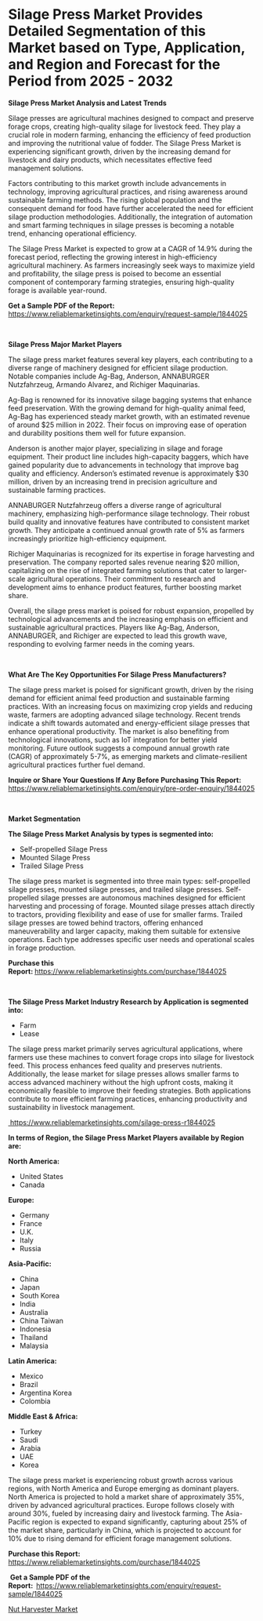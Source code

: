 <p><h1>Silage Press Market Provides Detailed Segmentation of this Market based on Type, Application, and Region and Forecast for the Period from 2025 - 2032</h1></p><p><strong>Silage Press Market Analysis and Latest Trends</strong></p>
<p><p>Silage presses are agricultural machines designed to compact and preserve forage crops, creating high-quality silage for livestock feed. They play a crucial role in modern farming, enhancing the efficiency of feed production and improving the nutritional value of fodder. The Silage Press Market is experiencing significant growth, driven by the increasing demand for livestock and dairy products, which necessitates effective feed management solutions.</p><p>Factors contributing to this market growth include advancements in technology, improving agricultural practices, and rising awareness around sustainable farming methods. The rising global population and the consequent demand for food have further accelerated the need for efficient silage production methodologies. Additionally, the integration of automation and smart farming techniques in silage presses is becoming a notable trend, enhancing operational efficiency.</p><p>The Silage Press Market is expected to grow at a CAGR of 14.9% during the forecast period, reflecting the growing interest in high-efficiency agricultural machinery. As farmers increasingly seek ways to maximize yield and profitability, the silage press is poised to become an essential component of contemporary farming strategies, ensuring high-quality forage is available year-round.</p></p>
<p><strong>Get a Sample PDF of the Report:&nbsp;</strong> <a href="https://www.reliablemarketinsights.com/enquiry/request-sample/1844025?utm_campaign=2441&utm_medium=2&utm_source=Github&utm_content=ia&utm_term=30032025&utm_id=silage-press">https://www.reliablemarketinsights.com/enquiry/request-sample/1844025</a></p>
<p>&nbsp;</p>
<p><strong>Silage Press Major Market Players</strong></p>
<p><p>The silage press market features several key players, each contributing to a diverse range of machinery designed for efficient silage production. Notable companies include Ag-Bag, Anderson, ANNABURGER Nutzfahrzeug, Armando Alvarez, and Richiger Maquinarias.</p><p>Ag-Bag is renowned for its innovative silage bagging systems that enhance feed preservation. With the growing demand for high-quality animal feed, Ag-Bag has experienced steady market growth, with an estimated revenue of around $25 million in 2022. Their focus on improving ease of operation and durability positions them well for future expansion.</p><p>Anderson is another major player, specializing in silage and forage equipment. Their product line includes high-capacity baggers, which have gained popularity due to advancements in technology that improve bag quality and efficiency. Anderson’s estimated revenue is approximately $30 million, driven by an increasing trend in precision agriculture and sustainable farming practices.</p><p>ANNABURGER Nutzfahrzeug offers a diverse range of agricultural machinery, emphasizing high-performance silage technology. Their robust build quality and innovative features have contributed to consistent market growth. They anticipate a continued annual growth rate of 5% as farmers increasingly prioritize high-efficiency equipment.</p><p>Richiger Maquinarias is recognized for its expertise in forage harvesting and preservation. The company reported sales revenue nearing $20 million, capitalizing on the rise of integrated farming solutions that cater to larger-scale agricultural operations. Their commitment to research and development aims to enhance product features, further boosting market share.</p><p>Overall, the silage press market is poised for robust expansion, propelled by technological advancements and the increasing emphasis on efficient and sustainable agricultural practices. Players like Ag-Bag, Anderson, ANNABURGER, and Richiger are expected to lead this growth wave, responding to evolving farmer needs in the coming years.</p></p>
<p>&nbsp;</p>
<p><strong>What Are The Key Opportunities For Silage Press Manufacturers?</strong></p>
<p><p>The silage press market is poised for significant growth, driven by the rising demand for efficient animal feed production and sustainable farming practices. With an increasing focus on maximizing crop yields and reducing waste, farmers are adopting advanced silage technology. Recent trends indicate a shift towards automated and energy-efficient silage presses that enhance operational productivity. The market is also benefiting from technological innovations, such as IoT integration for better yield monitoring. Future outlook suggests a compound annual growth rate (CAGR) of approximately 5-7%, as emerging markets and climate-resilient agricultural practices further fuel demand.</p></p>
<p><strong>Inquire or Share Your Questions If Any Before Purchasing This Report:</strong> <a href="https://www.reliablemarketinsights.com/enquiry/pre-order-enquiry/1844025?utm_campaign=2441&utm_medium=2&utm_source=Github&utm_content=ia&utm_term=30032025&utm_id=silage-press">https://www.reliablemarketinsights.com/enquiry/pre-order-enquiry/1844025</a></p>
<p>&nbsp;</p>
<p><strong>Market Segmentation</strong></p>
<p><strong>The Silage Press Market Analysis by types is segmented into:</strong></p>
<p><ul><li>Self-propelled Silage Press</li><li>Mounted Silage Press</li><li>Trailed Silage Press</li></ul></p>
<p><p>The silage press market is segmented into three main types: self-propelled silage presses, mounted silage presses, and trailed silage presses. Self-propelled silage presses are autonomous machines designed for efficient harvesting and processing of forage. Mounted silage presses attach directly to tractors, providing flexibility and ease of use for smaller farms. Trailed silage presses are towed behind tractors, offering enhanced maneuverability and larger capacity, making them suitable for extensive operations. Each type addresses specific user needs and operational scales in forage production.</p></p>
<p><strong>Purchase this Report:&nbsp;</strong><a href="https://www.reliablemarketinsights.com/purchase/1844025?utm_campaign=2441&utm_medium=2&utm_source=Github&utm_content=ia&utm_term=30032025&utm_id=silage-press">https://www.reliablemarketinsights.com/purchase/1844025</a></p>
<p>&nbsp;</p>
<p><strong>The Silage Press Market Industry Research by Application is segmented into:</strong></p>
<p><ul><li>Farm</li><li>Lease</li></ul></p>
<p><p>The silage press market primarily serves agricultural applications, where farmers use these machines to convert forage crops into silage for livestock feed. This process enhances feed quality and preserves nutrients. Additionally, the lease market for silage presses allows smaller farms to access advanced machinery without the high upfront costs, making it economically feasible to improve their feeding strategies. Both applications contribute to more efficient farming practices, enhancing productivity and sustainability in livestock management.</p></p>
<p><a href="https://www.reliablemarketinsights.com/silage-press-r1844025?utm_campaign=2441&utm_medium=2&utm_source=Github&utm_content=ia&utm_term=30032025&utm_id=silage-press">&nbsp;https://www.reliablemarketinsights.com/silage-press-r1844025</a></p>
<p><strong>In terms of Region, the Silage Press Market Players available by Region are:</strong></p>
<p>
    <p> <strong> North America: </strong>
        <ul>
            <li>United States</li>
            <li>Canada</li>
        </ul>
        </p> 
    <p> <strong> Europe: </strong>
        <ul>
            <li>Germany</li>
            <li>France</li>
            <li>U.K.</li>
            <li>Italy</li>
            <li>Russia</li>
        </ul>
        </p> 
    <p> <strong> Asia-Pacific: </strong>
        <ul>
            <li>China</li>
            <li>Japan</li>
            <li>South Korea</li>
            <li>India</li>
            <li>Australia</li>
            <li>China Taiwan</li>
            <li>Indonesia</li>
            <li>Thailand</li>
            <li>Malaysia</li>
        </ul>
        </p> 
    <p> <strong> Latin America: </strong>
        <ul>
            <li>Mexico</li>
            <li>Brazil</li>
            <li>Argentina Korea</li>
            <li>Colombia</li>
        </ul>
        </p> 
    <p> <strong> Middle East & Africa: </strong>
        <ul>
            <li>Turkey</li>
            <li>Saudi</li>
            <li>Arabia</li>
            <li>UAE</li>
            <li>Korea</li>
        </ul>
    </p>
    </p>
<p><p>The silage press market is experiencing robust growth across various regions, with North America and Europe emerging as dominant players. North America is projected to hold a market share of approximately 35%, driven by advanced agricultural practices. Europe follows closely with around 30%, fueled by increasing dairy and livestock farming. The Asia-Pacific region is expected to expand significantly, capturing about 25% of the market share, particularly in China, which is projected to account for 10% due to rising demand for efficient forage management solutions.</p></p>
<p><strong>Purchase this Report: </strong><a href="https://www.reliablemarketinsights.com/purchase/1844025?utm_campaign=2441&utm_medium=2&utm_source=Github&utm_content=ia&utm_term=30032025&utm_id=silage-press">https://www.reliablemarketinsights.com/purchase/1844025</a></p>
<p>&nbsp;<strong>Get a Sample PDF of the Report:&nbsp;&nbsp;</strong><a href="https://www.reliablemarketinsights.com/enquiry/request-sample/1844025?utm_campaign=2441&utm_medium=2&utm_source=Github&utm_content=ia&utm_term=30032025&utm_id=silage-press">https://www.reliablemarketinsights.com/enquiry/request-sample/1844025</a></p>
<p><strong></strong></p>
<p><p><a href="https://github.com/chungwimbu4/Market-Research-Report-List-1/blob/main/nut-harvester-market.md?utm_campaign=2441&utm_medium=2&utm_source=Github&utm_content=ia&utm_term=30032025&utm_id=silage-press">Nut Harvester Market</a></p></p>